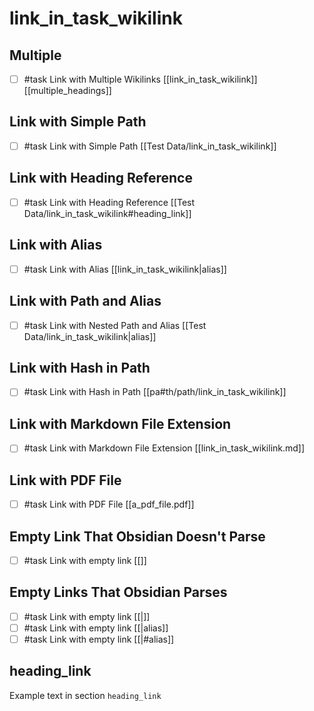 # link_in_task_wikilink

## Multiple

- [ ]  #task Link with Multiple Wikilinks [[link_in_task_wikilink]] [[multiple_headings]]

## Link with Simple Path

- [ ]  #task Link with Simple Path [[Test Data/link_in_task_wikilink]]

## Link with Heading Reference

- [ ]  #task Link with Heading Reference [[Test Data/link_in_task_wikilink#heading_link]]

## Link with Alias

- [ ]  #task Link with Alias [[link_in_task_wikilink|alias]]

## Link with Path and Alias

- [ ]  #task Link with Nested Path and Alias [[Test Data/link_in_task_wikilink|alias]]

## Link with Hash in Path

- [ ]  #task Link with Hash in Path [[pa#th/path/link_in_task_wikilink]]

## Link with Markdown File Extension

- [ ]  #task Link with Markdown File Extension [[link_in_task_wikilink.md]]

## Link with PDF File

- [ ]  #task Link with PDF File [[a_pdf_file.pdf]]

## Empty Link That Obsidian Doesn't Parse

- [ ] #task Link with empty link [[]]

## Empty Links That Obsidian Parses

- [ ] #task Link with empty link [[|]]
- [ ] #task Link with empty link [[|alias]]
- [ ] #task Link with empty link [[|#alias]]

## heading_link

Example text in section `heading_link`
